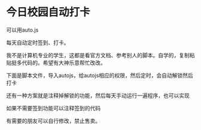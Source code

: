# 今日校园自动打卡

可以用auto.js

每天自动定时签到、打卡。

我不是计算机专业的学生，这都是看官方文档、参考别人的脚本。自学的，复制粘贴挺多代码的。希望有大神乐意帮忙改改。

下面是脚本文件，导入autojs，给autojs相应的权限，然后定时，会自动解锁然后打卡

还有一种方案就是注释掉解锁的功能，然后每天手动运行一遍程序，也可以实现

如果不需要签到功能可以注释签到的代码



有需要的朋友可以自行修改，禁止售卖。
